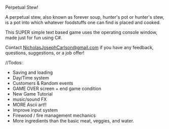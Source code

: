  Perpetual Stew!

 A perpetual stew, also known as forever soup, hunter's pot or hunter's stew, is a pot into which whatever foodstuffs one can find is placed and cooked. 

 This SUPER simple text based game uses the operating console window, made just for fun using C#.

 Contact NicholasJosephCarlson@gmail.com if you have any feedback, questions, suggestions, or a job offer!


//Todos:
- Saving and loading 
- Day/Time system
- Customers & Random events
- GAME OVER screen + end game condition
- New Game Tutorial
- music/sound FX
- MORE Ascii art!!
- Improve input system
- Firewood / fire management mechanics
- More ingredients than the basic meat, veggies, and water.
